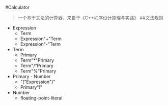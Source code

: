 #Calculator
>一个基于文法的计算器，来自于《C++程序设计原理与实践》
##文法规则
- Expression
	 - Term
	 - Expression"+"Term
	 - Expression"-"Term
- Term
	- Primary
	- Term"*"Primary
	- Term"/"Primary
	- Term"%"Primary
- Primary
        - Number
	- "("Expression")"
	- Primary"!"
- Number
	- floating-point-literal 
